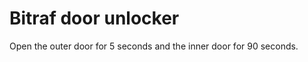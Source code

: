 Bitraf door unlocker
====================

Open the outer door for 5 seconds and the inner door for 90 seconds.
